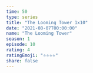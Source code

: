 ```yaml
---
time: 50
type: series
title: "The Looming Tower 1x10"
date: "2021-08-07T00:00:00"
name: "The Looming Tower"
season: 1
episode: 10
rating: 4
ratingEmoji: "⭐️⭐️⭐️⭐️"
share: false
---
```

